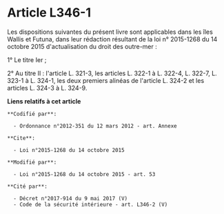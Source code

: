 # Article L346-1

Les dispositions suivantes du présent livre sont applicables dans les îles Wallis et Futuna, dans leur rédaction résultant de
la loi n° 2015-1268 du 14 octobre 2015 d'actualisation du droit des outre-mer :

1° Le titre Ier ;

2° Au titre II : l'article L. 321-3, les articles L. 322-1 à L. 322-4, L. 322-7, L. 323-1 à L. 324-1, les deux premiers
alinéas de l'article L. 324-2 et les articles L. 324-3 à L. 324-9.

**Liens relatifs à cet article**

	**Codifié par**:

	  - Ordonnance n°2012-351 du 12 mars 2012 - art. Annexe

	**Cite**:

	  - Loi n°2015-1268 du 14 octobre 2015

	**Modifié par**:

	  - Loi n°2015-1268 du 14 octobre 2015 - art. 53

	**Cité par**:

	  - Décret n°2017-914 du 9 mai 2017 (V)
	  - Code de la sécurité intérieure - art. L346-2 (V)
